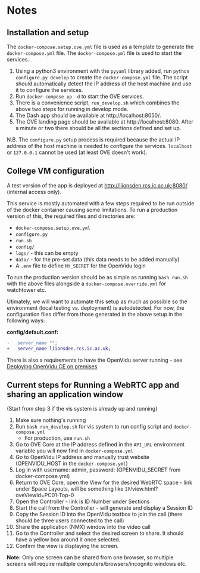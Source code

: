 # Notes

## Installation and setup

The `docker-compose.setup.ove.yml` file is used as a template to generate the `docker-compose.yml` file. The `docker-compose.yml` file is used to start the services.

1. Using a python3 environment with the `pyyaml` library added, run `python configure.py develop` to create the `docker-compose.yml` file. The script should automatically detect the IP address of the host machine and use it to configure the services.
2. Run `docker-compose up -d` to start the OVE services.
3. There is a convenience script, `run_develop.sh` which combines the above two steps for running in develop mode.
4. The Dash app should be available at http://localhost:8050/. <!-- markdownlint-disable-line MD034 -->
5. The OVE landing page should be available at http://localhost:8080. After a minute or two there should be all the sections defined and set up. <!-- markdownlint-disable-line MD034 -->

N.B. The `configure.py` setup process is required because the actual IP address of the host machine is needed to configure the services. `localhost` or `127.0.0.1` cannot be used (at least OVE doesn't work).

## College VM configuration

A test version of the app is deployed at http://liionsden.rcs.ic.ac.uk:8080/ (internal access only). <!-- markdownlint-disable-line MD034 -->

This service is mostly automated with a few steps required to be run outside of the docker container causing some limitations. To run a production version of this, the required files and directories are:

- `docker-compose.setup.ove.yml`
- `configure.py`
- `run.sh`
- `config/`
- `logs/` - this can be empty
- `data/` - for the pre-set data (this data needs to be added manually)
- A `.env` file to define `MY_SECRET` for the OpenVidu login

To run the production version should be as simple as running `bash run.sh` with the above files alongside a `docker-compose.override.yml` for watchtower etc.

Utimately, we will want to automate this setup as much as possible so the environment (local testing vs. deployment) is autodetected. For now, the configuration files differ from those generated in the above setup in the following ways:

**config/default.conf:**

```diff
-   server_name "";
+   server_name liionsden.rcs.ic.ac.uk;
```

There is also a requirements to have the OpenVidu server running - see [Deploying OpenVidu CE on premises](https://docs.openvidu.io/en/stable/deployment/ce/on-premises/)

## Current steps for Running a WebRTC app and sharing an application window

(Start from step 3 if the vis system is already up and running)

1. Make sure nothing's running
2. Run `bash run_develop.sh` for vis system to run config script and `docker-compose.yml`
   - For production, use `run.sh`
3. Go to OVE Core at the IP address defined in the `API_URL` environment variable you will now find in `docker-compose.yml`
4. Go to OpenVidu IP address and manually trust website (OPENVIDU_HOST in the `docker-compose.yml`)
5. Log in with username: admin, password: (OPENVIDU_SECRET from docker-compose.yml)
6. Return to OVE Core, open the View for the desired WebRTC space - link under Space Layouts, will be something like `IP`/view.html?oveViewId=PC01-Top-0
7. Open the Controller - link is ID Number under Sections
8. Start the call from the Controller - will generate and display a Session ID
9. Copy the Session ID into the OpenVidu textbox to join the call (there should be three users connected to the call)
10. Share the application (NMX) window into the video call
11. Go to the Controller and select the desired screen to share. It should have a yellow box around it once selected.
12. Confirm the view is displaying the screen.

**Note:** Only one screen can be shared from one browser, so multiple screens will require multiple computers/browsers/incognito windows etc.
